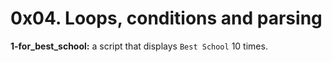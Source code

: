 # 0x04. Loops, conditions and parsing

**1-for_best_school:** a script that displays `Best School` 10 times.
